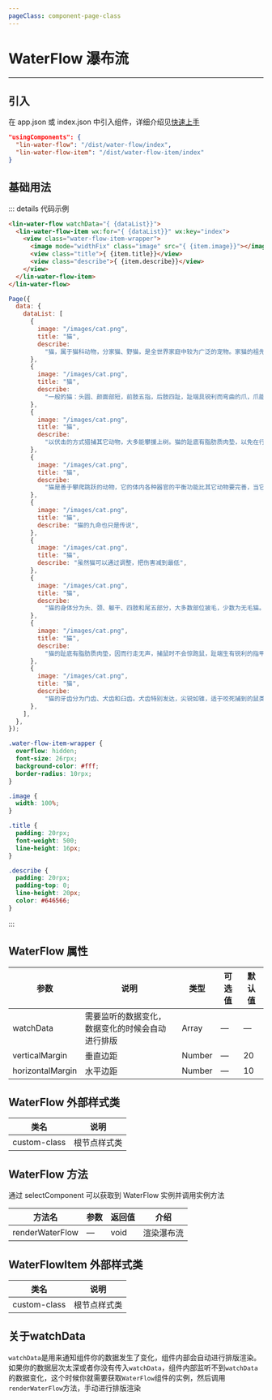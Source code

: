 ```yaml
---
pageClass: component-page-class
---
```


# WaterFlow 瀑布流

---

<demo-image src='/componentImage/view/water-flow.png' />

## 引入

在 app.json 或 index.json 中引入组件，详细介绍见[快速上手](/guide/start.html)

```json
"usingComponents": {
  "lin-water-flow": "/dist/water-flow/index",
  "lin-water-flow-item": "/dist/water-flow-item/index"
}
```

## 基础用法

::: details 代码示例

```html
<lin-water-flow watchData="{ {dataList}}">
  <lin-water-flow-item wx:for="{ {dataList}}" wx:key="index">
    <view class="water-flow-item-wrapper">
      <image mode="widthFix" class="image" src="{ {item.image}}"></image>
      <view class="title">{ {item.title}}</view>
      <view class="describe">{ {item.describe}}</view>
    </view>
  </lin-water-flow-item>
</lin-water-flow>
```

```javascript
Page({
  data: {
    dataList: [
      {
        image: "/images/cat.png",
        title: "猫",
        describe:
          "猫，属于猫科动物，分家猫、野猫，是全世界家庭中较为广泛的宠物。家猫的祖先据推测是起源于古埃及的沙漠猫，波斯的波斯猫，已经被人类驯化了3500年（但未像狗一样完全地被驯化）",
      },
      {
        image: "/images/cat.png",
        title: "猫",
        describe:
          "一般的猫：头圆、颜面部短，前肢五指，后肢四趾，趾端具锐利而弯曲的爪，爪能伸缩。夜行性。",
      },
      {
        image: "/images/cat.png",
        title: "猫",
        describe:
          "以伏击的方式猎捕其它动物，大多能攀援上树。猫的趾底有脂肪质肉垫，以免在行走时发出声响，捕猎时也不会惊跑鼠。行进时爪子处于收缩状态，防止爪被磨钝，在捕鼠和攀岩时会伸出来。",
      },
      {
        image: "/images/cat.png",
        title: "猫",
        describe:
          "猫是善于攀爬跳跃的动物，它的体内各种器官的平衡功能比其它动物要完善，当它从高处跳下来时，身体失去平衡，神经系统会迅速的指挥骨骼肌以最快的速度运动，将失去平衡的身体调整到正常的位置。",
      },
      {
        image: "/images/cat.png",
        title: "猫",
        describe: "猫的九命也只是传说",
      },
      {
        image: "/images/cat.png",
        title: "猫",
        describe: "虽然猫可以通过调整，把伤害减到最低",
      },
      {
        image: "/images/cat.png",
        title: "猫",
        describe:
          "猫的身体分为头、颈、躯干、四肢和尾五部分，大多数部位披毛，少数为无毛猫。",
      },
      {
        image: "/images/cat.png",
        title: "猫",
        describe:
          "猫的趾底有脂肪质肉垫，因而行走无声，捕鼠时不会惊跑鼠，趾端生有锐利的指甲。爪能够缩进和伸出。猫在休息和行走时爪缩进去，只在捕鼠和攀爬时伸出来，防止指甲被磨钝。猫的前肢有五指，后肢有四指。",
      },
      {
        image: "/images/cat.png",
        title: "猫",
        describe:
          "猫的牙齿分为门齿、犬齿和臼齿。犬齿特别发达，尖锐如锥，适于咬死捕到的鼠类，臼齿的咀嚼面有尖锐的突起，适于把肉嚼碎；门齿不发达。",
      },
    ],
  },
});
```

```css
.water-flow-item-wrapper {
  overflow: hidden;
  font-size: 26rpx;
  background-color: #fff;
  border-radius: 10rpx;
}

.image {
  width: 100%;
}

.title {
  padding: 20rpx;
  font-weight: 500;
  line-height: 16px;
}

.describe {
  padding: 20rpx;
  padding-top: 0;
  line-height: 20px;
  color: #646566;
}
```

:::

## WaterFlow 属性

| 参数             | 说明                                             | 类型   | 可选值 | 默认值 |
| ---------------- | ------------------------------------------------ | ------ | ------ | ------ |
| watchData        | 需要监听的数据变化，数据变化的时候会自动进行排版 | Array  | —      | —      |
| verticalMargin   | 垂直边距                                         | Number | —      | 20     |
| horizontalMargin | 水平边距                                         | Number | —      | 10     |

## WaterFlow 外部样式类

| 类名     | 说明         |
| ------------ | ------------ |
| custom-class | 根节点样式类 |

## WaterFlow 方法

通过 selectComponent 可以获取到 WaterFlow 实例并调用实例方法

| 方法名          | 参数 | 返回值 | 介绍       |
| --------------- | ---- | ------ | ---------- |
| renderWaterFlow | —    | void   | 渲染瀑布流 |

## WaterFlowItem 外部样式类

| 类名     | 说明         |
| ------------ | ------------ |
| custom-class | 根节点样式类 |

## 关于watchData

`watchData`是用来通知组件你的数据发生了变化，组件内部会自动进行排版渲染。如果你的数据层次太深或者你没有传入`watchData`，组件内部监听不到`watchData`的数据变化，这个时候你就需要获取`WaterFlow`组件的实例，然后调用`renderWaterFlow`方法，手动进行排版渲染
